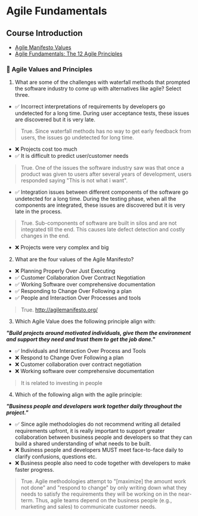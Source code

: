# Agile Fundamentals

## Course Introduction

- [Agile Manifesto Values](https://www.youtube.com/embed/rf8Gi2RLKWQ?rel=0&autoplay=1)
- [Agile Fundamentals: The 12 Agile Principles](https://www.youtube.com/watch?v=5jCc2KByx60)

### 🔹 Agile Values and Principles

1. What are some of the challenges with waterfall methods that prompted the software industry to come up with alternatives like agile? Select three.

  - ✅ Incorrect interpretations of requirements by developers go undetected for a long time. During user acceptance tests, these issues are discovered but it is very late.
  > True. Since waterfall methods has no way to get early feedback from users, the issues go undetected for long time.
  - ❌ Projects cost too much
  - ✅ It is difficult to predict user/customer needs
  > True. One of the issues the software industry saw was that once a product was given to users after several years of development, users responded saying "This is not what i want".
  - ✅ Integration issues between different components of the software go undetected for a long time. During the testing phase, when all the components are integrated, these issues are discovered but it is very late in the process.
  > True. Sub-components of software are built in silos and are not integrated till the end. This causes late defect detection and costly changes in the end.
  - ❌ Projects were very complex and big

2. What are the four values of the Agile Manifesto?

  - ❌ Planning Properly Over Just Executing
  - ✅ Customer Collaboration Over Contract Negotiation
  - ✅ Working Software over comprehensive documentation
  - ✅ Responding to Change Over Following a plan
  - ✅ People and Interaction Over Processes and tools
  > True. http://agilemanifesto.org/

3. Which Agile Value does the following principle align with:

**_"Build projects around motivated individuals, give them the environment and support they need and trust them to get the job done."_**

  - ✅ Individuals and Interaction Over Process and Tools
  - ❌ Respond to Change Over Following a plan
  - ❌ Customer collaboration over contract negotiation
  - ❌ Working software over comprehensive documentation
  
  > It is related to investing in people

4. Which of the following align with the agile principle:

**_"Business people and developers work together daily throughout the project."_**

  - ✅ Since agile methodologies do not recommend writing all detailed requirements upfront, it is really important to support greater collaboration between business people and developers so that they can build a shared understanding of what needs to be built.
  - ❌ Business people and developers MUST meet face-to-face daily to clarify confusions, questions etc.
  - ❌ Business people also need to code together with developers to make faster progress.

  > True. Agile methodologies attempt to "[maximize] the amount work not done" and "respond to change" by only writing down what they needs to satisfy the requirements they will be working on in the near-term. Thus, agile teams depend on the business people (e.g., marketing and sales) to communicate customer needs.
  
###  
